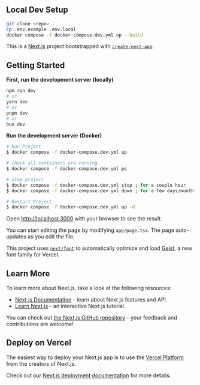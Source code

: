 ## Local Dev Setup

```bash
git clone <repo>
cp .env.example .env.local
docker compose -f docker-compose.dev.yml up --build
```

This is a [Next.js](https://nextjs.org) project bootstrapped with [`create-next-app`](https://nextjs.org/docs/app/api-reference/cli/create-next-app).

## Getting Started
**First, run the development server (locally)**

```bash
npm run dev
# or
yarn dev
# or
pnpm dev
# or
bun dev
```


**Run the development server (Docker)**

```bash
# Run Project
$ docker compose -f docker-compose.dev.yml up

# check all containers are running
$ docker compose -f docker-compose.dev.yml ps

# Stop project
$ docker compose -f docker-compose.dev.yml stop ; for a couple hour
$ docker compose -f docker-compose.dev.yml down ; for a few days/month

# Restart Project
$ docker compose -f docker-compose.dev.yml up -d
```


Open [http://localhost:3000](http://localhost:3000) with your browser to see the result.

You can start editing the page by modifying `app/page.tsx`. The page auto-updates as you edit the file.

This project uses [`next/font`](https://nextjs.org/docs/app/building-your-application/optimizing/fonts) to automatically optimize and load [Geist](https://vercel.com/font), a new font family for Vercel.

## Learn More

To learn more about Next.js, take a look at the following resources:

- [Next.js Documentation](https://nextjs.org/docs) - learn about Next.js features and API.
- [Learn Next.js](https://nextjs.org/learn) - an interactive Next.js tutorial.

You can check out [the Next.js GitHub repository](https://github.com/vercel/next.js) - your feedback and contributions are welcome!

## Deploy on Vercel

The easiest way to deploy your Next.js app is to use the [Vercel Platform](https://vercel.com/new?utm_medium=default-template&filter=next.js&utm_source=create-next-app&utm_campaign=create-next-app-readme) from the creators of Next.js.

Check out our [Next.js deployment documentation](https://nextjs.org/docs/app/building-your-application/deploying) for more details.
